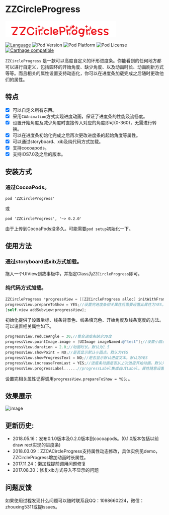 # ZZCircleProgress

<p>
<img src="ZZCircleProgress_logo.png" title="ZZCircleProgress_logo" float=left>
</p>

[![Language](https://img.shields.io/badge/Language-%20Objective--C%20-orange.svg)](https://img.shields.io/badge/Language-%20Objective--C%20-orange.svg)
![Pod Version](https://img.shields.io/cocoapods/v/ZZCircleProgress.svg?style=flat)
![Pod Platform](https://img.shields.io/cocoapods/p/ZZCircleProgress.svg?style=flat)
![Pod License](https://img.shields.io/cocoapods/l/ZZCircleProgress.svg?style=flat)
[![Carthage compatible](https://img.shields.io/badge/Carthage-compatible-4BC51D.svg?style=flat)](https://github.com/Carthage/Carthage)

`ZZCircleProgress` 是一款可以高度自定义的环形进度条。你能看到的任何地方都可以进行自定义，包括圆环的开始角度、缺少角度、以及动画时长、动画刷新方式等等。而且相关的属性设置支持动态化，你可以在进度条加载完成之后随时更改他们的属性。

## 特点

- [x] 可以自定义所有东西。
- [x] 采用`CAAnimation`方式实现进度动画，保证了进度条的性能及流畅度。
- [x] 设置开始角度及减少角度时直接传入对应的角度即可(0-360)，无需进行转换。
- [x] 可以在进度条初始化完成之后再次更改进度条的起始角度等属性。
- [x] 可以通过storyboard、xib及纯代码方式加载。
- [x] 支持cocoapods。
- [x] 支持iOS7.0及之后的版本。

## 安装方式

### 通过CocoaPods。
```
pod 'ZZCircleProgress'
```
或
```
pod 'ZZCircleProgress', '~> 0.2.0'
```
由于上传到CocoaPods没多久。可能需要`pod setup`初始化一下。


## 使用方法

### 通过storyboard或xib方式加载。
拖入一个UIView到故事板中，并指定Class为`ZZCircleProgress`即可。

### 纯代码方式加载。
```objective-c
ZZCircleProgress *progressView = [[ZZCircleProgress alloc] initWithFrame:CGRectMake(100, 100, 100, 100) pathBackColor:[UIColor lightGrayColor] pathFillColor:[UIColor redColor] startAngle:0 strokeWidth:20];
progressView.prepareToShow = YES;//设置完进度条相关属性后需要设置此属性为YES，否则设置progress之前进度条不显示。
[self.view addSubview:progressView];
```

初始化提供了设置坐标、线条背景色、线条填充色、开始角度及线条宽度的方法。可以设置相关属性如下。

```objective-c
progressView.reduceAngle = 30;//整合进度条缺少30度
progressView.pointImage.image = [UIImage imageNamed:@"test"];//设置小圆点图片
progressView.duration = 2.0;//动画时长。默认为1.5
progressView.showPoint = NO;//是否显示默认小圆点。默认为YES
progressView.showProgressText = NO;//是否显示默认进度文本。默认为YES
progressView.increaseFromLast = YES;//进度条动画是否从上次进度开始动画。默认为NO
progressView.progressLabel......//progressLabel集成自UILabel。属性随意设置
```

设置完相关属性记得调用`progressView.prepareToShow = YES;`。


## 效果展示

![image](https://github.com/zhouxing5311/ZZCircleProgress/blob/master/ZZCircleProgress_demo.gif) 


## 更新历史:
* 2018.05.16：发布0.1.0版本及0.2.0版本到cocoapods。(0.1.0版本包括以前draw rect实现的进度条)
* 2018.03.09：ZZCACircleProgress支持属性动态修改，具体实例见demo，ZZCircleProgress增加动画时长属性。
* 2017.11.24：懒加载提前调用问题修复
* 2017.08.30：修复xib方式导入不显示的问题


## 问题反馈

如果使用过程发现什么问题可以随时联系我QQ：1098660224，微信：zhouxing5311或提issues。



